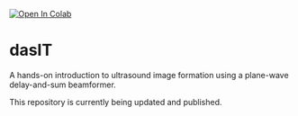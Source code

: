 [![Open In Colab](https://colab.research.google.com/assets/colab-badge.svg)](https://colab.research.google.com/github/luuleitner/dasIT/blob/main/beamform_image.ipynb)

# dasIT
A hands-on introduction to ultrasound image formation using a plane-wave delay-and-sum beamformer.

This repository is currently being updated and published.
